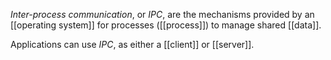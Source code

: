 *Inter-process communication*, or *IPC*, are the mechanisms provided by an [[operating system]] for processes ([[process]]) to manage shared [[data]]. 

Applications can use *IPC*, as either a [[client]] or [[server]]. 
